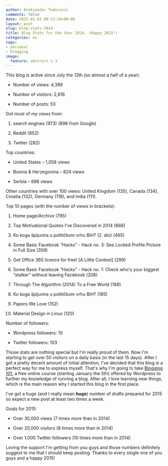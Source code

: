 ```yaml
---
author: Aleksandar Todorović
comments: false
date: 2015-01-01 00:13:20+00:00
layout: post
slug: blog-stats-2014
title: Blog Stats for the Year 2014. (Happy 2015!)
categories: en
tags:
- personal
- blogging
image:
  feature: abstract-1-3
---
```


This blog is active since July the 12th (so almost a half of a year).




  * Number of views: 4,389


  * Number of visitors: 2,616


  * Number of posts: 53


Got most of my views from:


  1. search engines (973) (898 from Google)


  2. Reddit (852)


  3. Twitter (282)


Top countries:


  * United States – 1,058 views


  * Bosnia & Herzegovina – 824 views


  * Serbia – 698 views


Other countries with over 100 views: United Kingdom (135), Canada (134), Croatia (132), Germany (118), and India (111).

Top 10 pages (with the number of views in brackets):


  1. Home page/Archive (795)


  2. Top Motivational Quotes I've Discovered in 2014 (666)


  3. Ko koga špijunira u političkom vrhu BiH? (2. dio) (465)


  4. Some Basic Facebook “Hacks” - Hack no. 3: See Locked Profile Picture in Full Size (359)


  5. Get Office 365 licence for free! [A Little Contest] (299)


  6. Some Basic Facebook “Hacks” - Hack no. 1: Check who's your biggest “stalker” without leaving Facebook (208)


  7. Through The Algorithm (2014) To a Free World (188)


  8. Ko koga špijunira u političkom vrhu BiH? (185)


  9. Papers We Love (152)


  10. Material Design in Linux (120)


Number of followers:


  * Wordpress followers: 10


  * Twitter followers: 103


Those stats are nothing special but I'm really proud of them. Now I'm starting to get over 50 visitors on a daily basis (in the last 15 days). After I got a pretty decent amount of initial attention, I've decided that this blog is a perfect way for me to express myself. That's why I'm going to take [Blogging 101](https://dailypost.wordpress.com/2014/12/29/blogging-101-january-registration/), a free online course (starting January the 5th) offered by Wordpress to further my knowledge of running a blog. After all, I love learning new things, which is the main reason why I started this blog in the first place.

I've got a huge (and I really mean **huge**) number of drafts prepared for 2015 so expect a new post at least two times a week.

Goals for 2015:




  * Over 30,000 views (7 times more than in 2014)


  * Over 20,000 visitors (8 times more than in 2014)


  * Over 1,000 Twitter followers (10 times more than in 2014)


Loving the support I'm getting from you guys and those numbers definitely suggest to me that I should keep posting. Thanks to every single one of you guys and a happy 2015!
